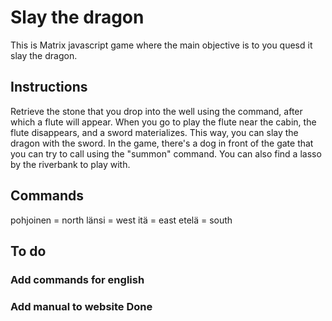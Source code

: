 # Slay the dragon

This is Matrix javascript game where the main objective is to you quesd it slay the dragon.
## Instructions 

Retrieve the stone that you drop into the well using the command, after which a flute will appear. When you go to play the flute near the cabin, the flute disappears, and a sword materializes. This way, you can slay the dragon with the sword. In the game, there's a dog in front of the gate that you can try to call using the "summon" command. You can also find a lasso by the riverbank to play with.
## Commands

pohjoinen = north
länsi = west
itä = east
etelä = south
## To do 

### Add commands for english

### Add manual to website Done
